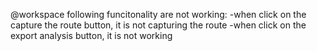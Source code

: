 @workspace
following funcitonality are not working:
-when click on the capture the route button, it is not capturing the route
-when click on the export analysis button, it is not working
